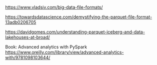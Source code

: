 
https://www.vladsiv.com/big-data-file-formats/

https://towardsdatascience.com/demystifying-the-parquet-file-format-13adb0206705

https://davidgomes.com/understanding-parquet-iceberg-and-data-lakehouses-at-broad/

Book: Advanced analytics with PySpark
https://www.oreilly.com/library/view/advanced-analytics-with/9781098103644/
